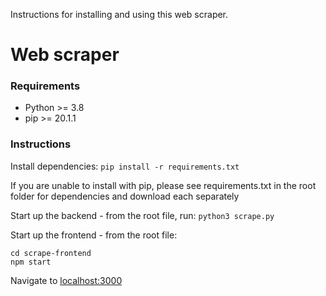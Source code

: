 Instructions for installing and using this web scraper.


# Web scraper

### Requirements
- Python >= 3.8
- pip >= 20.1.1

### Instructions
Install dependencies:
`pip install -r requirements.txt`

If you are unable to install with pip, please see requirements.txt in the root folder for dependencies and download each separately


Start up the backend - from the root file, run:
`python3 scrape.py`


Start up the frontend - from the root file:
```
cd scrape-frontend
npm start
```


Navigate to [localhost:3000](http://localhost:3000/)
